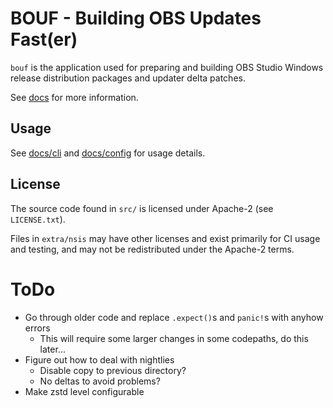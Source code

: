 # BOUF - Building OBS Updates Fast(er)

`bouf` is the application used for preparing and building OBS Studio Windows release distribution packages and updater delta patches.

See [docs](docs/README.md) for more information.

## Usage

See [docs/cli](docs/cli.md) and [docs/config](docs/config.md) for usage details.

## License

The source code found in `src/` is licensed under Apache-2 (see `LICENSE.txt`).

Files in `extra/nsis` may have other licenses and exist primarily for CI usage and testing,
and may not be redistributed under the Apache-2 terms.

# ToDo

- Go through older code and replace `.expect()`s and `panic!`s with anyhow errors 
  + This will require some larger changes in some codepaths, do this later...
- Figure out how to deal with nightlies
  + Disable copy to previous directory?
  + No deltas to avoid problems?
- Make zstd level configurable

